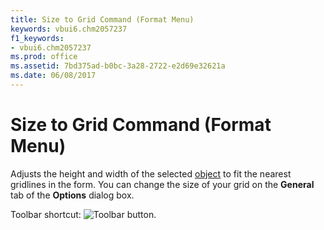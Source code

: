 ```yaml
---
title: Size to Grid Command (Format Menu)
keywords: vbui6.chm2057237
f1_keywords:
- vbui6.chm2057237
ms.prod: office
ms.assetid: 7bd375ad-b0bc-3a28-2722-e2d69e32621a
ms.date: 06/08/2017
---
```



# Size to Grid Command (Format Menu)

Adjusts the height and width of the selected [object](../../Glossary/vbe-glossary.md#object) to fit the nearest gridlines in the form. You can change the size of your grid on the **General** tab of the **Options** dialog box.

Toolbar shortcut: 
![Toolbar button](../../../images/tbr_sngd_ZA01201745.gif).

